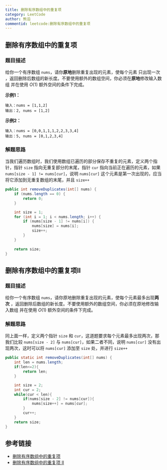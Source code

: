 ```yaml
---
title: 删除有序数组中的重复项
category: LeetCode
author: 熊滔
commentid: leetcode:删除有序数组中的重复项
---
```


## 删除有序数组中的重复项

### 题目描述

给你一个有序数组 `nums`，请你**原地**删除重复出现的元素，使每个元素 只出现一次 ，返回删除后数组的新长度。不要使用额外的数组空间，你必须在**原地**修改输入数组 并在使用 $O(1)$ 额外空间的条件下完成。

**示例1：**

```
输入：nums = [1,1,2]
输出：2, nums = [1,2]
```

**示例2：**

```
输入：nums = [0,0,1,1,1,2,2,3,3,4]
输出：5, nums = [0,1,2,3,4]
```

### 解题思路

当我们遍历数组时，我们使用数组已遍历的部分保存不重复的元素，定义两个指针，指针 `size` 指向无重复部分的末尾，指针 `cur` 指向当前正在遍历的元素，如果 `nums[size - 1] != nums[cur]`，说明 `nums[cur]` 这个元素是第一次出现的，应当将它添加到无重复数组的末尾，并且 `size++`

```java
public int removeDuplicates(int[] nums) {
    if (nums.length == 0) {
        return 0;
    }

    int size = 1;
    for (int i = 1; i < nums.length; i++) {
        if (nums[size - 1] != nums[i]) {
            nums[size] = nums[i];
            size++;
        }
    }
    
    return size;
}
```


## 删除有序数组中的重复项II

### 题目描述

给你一个有序数组 `nums`，请你原地删除重复出现的元素，使每个元素最多出现**两次** ，返回删除后数组的新长度。不要使用额外的数组空间，你必须在原地修改输入数组 并在使用 $O(1)$ 额外空间的条件下完成。

### 解题思路

同上面一样，定义两个指针 `size` 和 `cur`，这道题要求每个元素最多出现两次，那我们比较 `nums[size - 2]` 与 `nums[cur]`，如果二者不同，说明 `nums[cur]` 没有出现两次，这时可以将 `nums[cur]` 添加至 `size` 处，并进行 `size++`

```java
public static int removeDuplicates(int[] nums) {
    int len = nums.length;
    if(len<=2){
        return len;
    }

    int size = 2;
    int cur = 2;
    while(cur < len){
        if(nums[size - 2] != nums[cur]){
            nums[size++] = nums[cur];
        }
        cur++;
    }
    return size;
}
```


## 参考链接

- [删除有序数组中的重复项](https://leetcode-cn.com/problems/remove-duplicates-from-sorted-array/)
- [删除有序数组中的重复项 II](https://leetcode-cn.com/problems/remove-duplicates-from-sorted-array-ii/)

